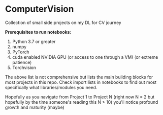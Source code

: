 # ComputerVision
Collection of small side projects on my DL for CV journey 

**Prerequisites to run notebooks:**

1. Python 3.7 or greater 
2. numpy 
3. PyTorch 
4. cuda enabled NVIDIA GPU (or access to one through a VM) (or extreme patience) 
5. Torchvision 

The above list is not comprehensive but lists the main building blocks for most projects in this repo. Check import lists in notebooks to find out most specifically what libraries/modules you need. 

Hopefully as you navigate from Project 1 to Project N (right now N = 2 but hopefully by the time someone's reading this N > 10) you'll notice profound growth and maturity (maybe) 
